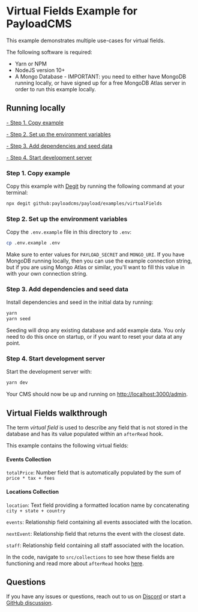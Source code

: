 # Virtual Fields Example for PayloadCMS

This example demonstrates multiple use-cases for virtual fields.

The following software is required:
- Yarn or NPM
- NodeJS version 10+
- A Mongo Database - IMPORTANT: you need to either have MongoDB running locally, or have signed up for a free MongoDB Atlas server in order to run this example locally.

## Running locally

[- Step 1. Copy example](#step-1-copy-example)

[- Step 2. Set up the environment variables](#step-2-set-up-the-environment-variables)

[- Step 3. Add dependencies and seed data](#step-3-add-dependencies-and-seed-data)

[- Step 4. Start development server](#step-4-start-development-server)

### Step 1. Copy example

Copy this example with [Degit](https://www.npmjs.com/package/degit) by running the following command at your terminal:

```bash
npx degit github:payloadcms/payload/examples/virtualFields
```

### Step 2. Set up the environment variables

Copy the `.env.example` file in this directory to `.env`:

```bash
cp .env.example .env
```

Make sure to enter values for `PAYLOAD_SECRET` and `MONGO_URI`. If you have MongoDB running locally, then you can use the example connection string, but if you are using Mongo Atlas or similar, you'll want to fill this value in with your own connection string.

### Step 3. Add dependencies and seed data

Install dependencies and seed in the initial data by running:
```bash
yarn
yarn seed
```

Seeding will drop any existing database and add example data. You only need to do this once on startup, or if you want to reset your data at any point.

### Step 4. Start development server

Start the development server with:
```bash
yarn dev
```

Your CMS should now be up and running on [http://localhost:3000/admin](http://localhost:3000/admin).

## Virtual Fields walkthrough

The term *virtual field* is used to describe any field that is not stored in the database and has its value populated within an `afterRead` hook.

This example contains the following virtual fields:

#### Events Collection

`totalPrice`: Number field that is automatically populated by the sum of `price * tax + fees`

#### Locations Collection

`location`: Text field providing a formatted location name by concatenating `city + state + country`

`events`: Relationship field containing all events associated with the location.

`nextEvent`: Relationship field that returns the event with the closest date.

`staff`: Relationship field containing all staff associated with the location.

In the code, navigate to `src/collections` to see how these fields are functioning and read more about `afterRead` hooks [here](https://payloadcms.com/docs/hooks/fields).

## Questions

If you have any issues or questions, reach out to us on [Discord](https://discord.com/invite/r6sCXqVk3v) or start a [GitHub discussion](https://github.com/payloadcms/payload/discussions).
